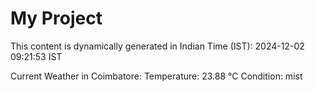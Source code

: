 # My Project

This content is dynamically generated in Indian Time (IST): 2024-12-02 09:21:53 IST


Current Weather in Coimbatore:
Temperature: 23.88 °C
Condition: mist
